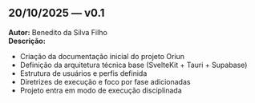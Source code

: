## 20/10/2025 — v0.1  
**Autor:** Benedito da Silva Filho  
**Descrição:**  
- Criação da documentação inicial do projeto Oriun  
- Definição da arquitetura técnica base (SvelteKit + Tauri + Supabase)  
- Estrutura de usuários e perfis definida  
- Diretrizes de execução e foco por fase adicionadas  
- Projeto entra em modo de execução disciplinada
